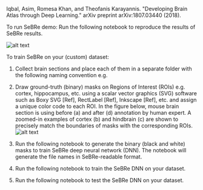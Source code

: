 Iqbal, Asim, Romesa Khan, and Theofanis Karayannis. "Developing Brain Atlas through Deep Learning." arXiv preprint arXiv:1807.03440 (2018).

To run SeBRe demo:
Run the following notebook to reproduce the results of SeBRe results.

![alt text](https://github.com/itsasimiqbal/SeBRe/blob/master/SeBRe_block_diagram.png)

To train SeBRe on your (custom) dataset:
1. Collect brain sections and place each of them in a separate folder with the following naming convention e.g. 

2. Draw ground-truth (binary) masks on Regions of Interest (ROIs) e.g. cortex, hippocampus, etc. using a scalar vector graphics (SVG) software such as Boxy SVG [Ref], RectLabel [Ref], Inkscape [Ref], etc. and assign a unique color code to each ROI. In the figure below, mouse brain section is using before (a) and after (d) annotation by human expert. A zoomed-in examples of cortex (b) and hindbrain (c) are shown to precisely match the boundaries of masks with the corresponding ROIs. 
![alt text](https://github.com/itsasimiqbal/SeBRe/blob/master/Supp_figure_1.png)

3. Run the following notebook to generate the binary (black and white) masks to train SeBRe deep neural network (DNN). The notebook will generate the file names in SeBRe-readable format.

4. Run the following notebook to train the SeBRe DNN on your dataset.

5. Run the following notebook to test the SeBRe DNN on your dataset.
